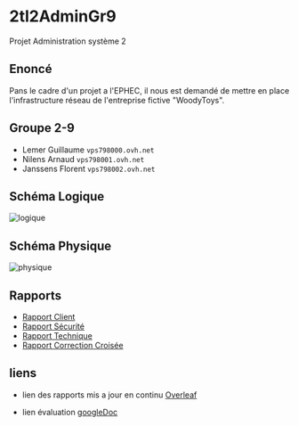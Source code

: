 # 2tl2AdminGr9
Projet Administration système 2

## Enoncé
Pans le cadre d'un projet a l'EPHEC, il nous est demandé de mettre en place l'infrastructure réseau de l'entreprise fictive "WoodyToys".

## Groupe 2-9

* Lemer Guillaume  `vps798000.ovh.net`
* Nilens Arnaud   `vps798001.ovh.net`
* Janssens Florent `vps798002.ovh.net`

## Schéma Logique
![logique](https://github.com/Frodon001/2tl2AdminGr9/blob/master/documents/Sch%C3%A9maLogique.jpg)
## Schéma Physique
![physique](https://github.com/Frodon001/2tl2AdminGr9/blob/master/documents/Sch%C3%A9maPhysique.jpg)

## Rapports

* [Rapport Client](https://github.com/Frodon001/2tl2AdminGr9/blob/master/documents/AdminSystem_Groupe9-Client.pdf)
* [Rapport Sécurité](https://github.com/Frodon001/2tl2AdminGr9/blob/master/documents/AdminSystem_Groupe9-Secu.pdf)
* [Rapport Technique](https://github.com/Frodon001/2tl2AdminGr9/blob/master/documents/AdminSystem_Groupe9-Technique.pdf)
* [Rapport Correction Croisée](https://github.com/Frodon001/2tl2AdminGr9/blob/master/documents/AdminSystem_Groupe9-Crois%C3%A9e.pdf)


## liens

* lien des rapports mis a jour en continu [Overleaf](https://www.overleaf.com/read/fsxszdmrpddk)

* lien évaluation [googleDoc](https://docs.google.com/spreadsheets/d/1bX6_eiObLUtFMnWoalNhQwpon28-ZweBSGlTJwDpga8/edit?usp=sharing)
